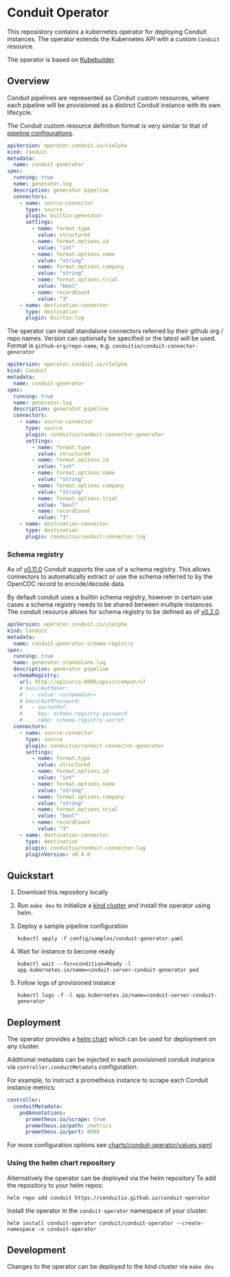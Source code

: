 # Conduit Operator

This reposistory contains a kubernetes operator for deploying Conduit instances.
The operator extends the Kubernetes API with a custom `Conduit` resource.

The operator is based on [Kubebuilder](https://github.com/kubernetes-sigs/kubebuilder).

## Overview

Conduit pipelines are represented as Conduit custom resources, where each pipeline will be provisioned 
as a distinct Conduit instance with its own lifecycle. 

The Conduit custom resource definition format is very similar to that of [pipeline configurations](https://conduit.io/docs/pipeline-configuration-files/getting-started).

```yaml
apiVersion: operator.conduit.io/v1alpha
kind: Conduit
metadata:
  name: conduit-generator
spec:
  running: true
  name: generator.log
  description: generator pipeline
  connectors:
    - name: source-connector
      type: source
      plugin: builtin:generator
      settings:
        - name: format.type
          value: structured
        - name: format.options.id
          value: "int"
        - name: format.options.name
          value: "string"
        - name: format.options.company
          value: "string"
        - name: format.options.trial
          value: "bool"
        - name: recordCount
          value: "3"
    - name: destination-connector
      type: destination
      plugin: builtin:log
```

The operator can install standalone connectors referred by their github org / repo names.
Version can optionally be specified or the latest will be used. Format is `github-org/repo-name`, e.g. `conduitio/conduit-connector-generator`

```yaml
apiVersion: operator.conduit.io/v1alpha
kind: Conduit
metadata:
  name: conduit-generator
spec:
  running: true
  name: generator.log
  description: generator pipeline
  connectors:
    - name: source-connector
      type: source
      plugin: conduitio/conduit-connector-generator
      settings:
        - name: format.type
          value: structured
        - name: format.options.id
          value: "int"
        - name: format.options.name
          value: "string"
        - name: format.options.company
          value: "string"
        - name: format.options.trial
          value: "bool"
        - name: recordCount
          value: "3"
    - name: destination-connector
      type: destination
      plugin: conduitio/conduit-connector-log
```
### Schema registry

As of [v0.11.0](https://conduit.io/changelog/2024-08-19-conduit-0-11-0-release) Conduit supports the use of a schema registry. 
This allows connectors to automatically extract or use the schema referred to by the OpenCDC record to encode/decode data. 

By default conduit uses a builtin schema registry, however in certain use cases a schema registry needs to be shared between
multiple instances. The conduit resource allows for schema registry to be defined as of [v0.2.0](https://github.com/ConduitIO/conduit-operator/releases/tag/v0.0.2).

```yaml
apiVersion: operator.conduit.io/v1alpha
kind: Conduit
metadata:
  name: conduit-generator-schema-registry
spec:
  running: true
  name: generator.standalone.log
  description: generator pipeline
  schemaRegistry:
    url: http://apicurio:8080/apis/ccompat/v7
    # basicAuthUser:
    #   - value: <schemaUser>
    # basicAuthPassword:
    #   - secretRef:
    #     key: schema-registry-password
    #     name: schema-registry-secret
  connectors:
    - name: source-connector
      type: source
      plugin: conduitio/conduit-connector-generator
      settings:
        - name: format.type
          value: structured
        - name: format.options.id
          value: "int"
        - name: format.options.name
          value: "string"
        - name: format.options.company
          value: "string"
        - name: format.options.trial
          value: "bool"
        - name: recordCount
          value: "3"
    - name: destination-connector
      type: destination
      plugin: conduitio/conduit-connector-log
      pluginVersion: v0.4.0
```


## Quickstart

1. Download this repository locally
   
2. Run `make dev` to initialize a [kind cluster](https://kind.sigs.k8s.io) and install the operator using helm.
   
3. Deploy a sample pipeline configuration
   ```shell
   kubectl apply -f config/samples/conduit-generator.yaml
   ```

4. Wait for instance to become ready
   ```
   kubectl wait --for=condition=Ready -l app.kubernetes.io/name=conduit-server-conduit-generator pod
   ```

5. Follow logs of provisioned instalce
   ```
   kubectl logs -f -l app.kubernetes.io/name=conduit-server-conduit-generator
   ```
## Deployment

The operator provides a [helm chart](charts/conduit-operator) which can be used for deployment on any cluster.

Additional metadata can be injected in each provisioned conduit instance via `controller.conduitMetadata` configuration. 

For example, to instruct a prometheus instance to scrape each Conduit instance metrics:

```yaml
controller:
  conduitMetadata:
    podAnnotations:
      prometheus.io/scrape: true
      prometheus.io/path: /metrics
      prometheus.io/port: 8080
```

For more configuration options see [charts/conduit-operator/values.yaml](charts/conduit-operator/values.yaml)

### Using the helm chart repository

Alternatively the operator can be deployed via the helm repository
To add the repository to your helm repos:

```shell
helm repo add conduit https://conduitio.github.io/conduit-operator
```

Install the operator in the `conduit-operator` namespace of your cluster:

```shell
helm install conduit-operator conduit/conduit-operator --create-namespace -n conduit-operator
```



## Development

Changes to the operator can be deployed to the kind cluster via `make dev` 
